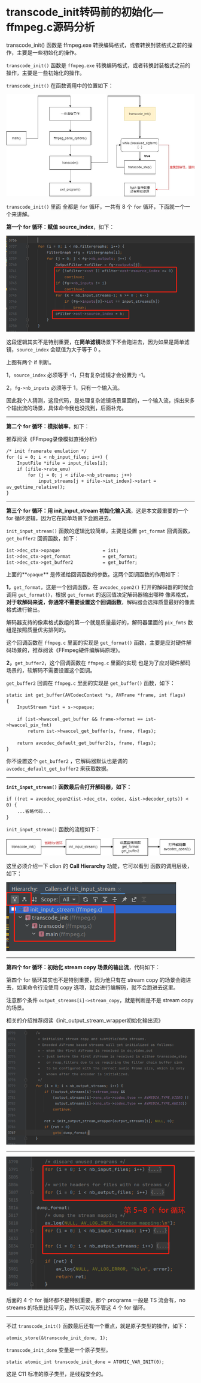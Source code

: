 # transcode_init转码前的初始化—ffmpeg.c源码分析

<div id="meta-description---">transcode_init() 函数是 ffmpeg.exe 转换编码格式，或者转换封装格式之前的操作，主要是一些初始化的操作。</div>

`transcode_init()` 函数是 `ffmpeg.exe` 转换编码格式，或者转换封装格式之前的操作，主要是一些初始化的操作。

`transcode_init()` 在函数调用中的位置如下：

![1-1](transcode_init\1-1.jpg)

`transcode_init()` 里面 全都是 `for` 循环，一共有 8 个 `for` 循环，下面就一个一个来讲解。

**第一个 for 循环：赋值 source_index**，如下：

![1-2](transcode_init\1-2.png)

这段逻辑其实不是特别重要，在**简单滤镜**场景下不会跑进去，因为如果是简单滤镜，`source_index` 会赋值为大于等于 0 。

上图有两个 if 判断。

1，`source_index` 必须等于 -1，只有复杂滤镜才会设置为 -1。

2，`fg->nb_inputs` 必须等于 1，只有一个输入流。

因此我个人猜测，这段代码，是处理复杂滤镜场景里面的，一个输入流，拆出来多个输出流的场景，具体命令我也没找到，后面补充。

---

**第二个 for 循环：模拟帧率**，如下：

推荐阅读《FFmpeg录像模拟直播分析》

```
/* init framerate emulation */
for (i = 0; i < nb_input_files; i++) {
    InputFile *ifile = input_files[i];
    if (ifile->rate_emu)
        for (j = 0; j < ifile->nb_streams; j++)
        	input_streams[j + ifile->ist_index]->start = av_gettime_relative();
}
```

---

**第三个 for 循环：用 init_input_stream 初始化输入流**，这是本文最重要的一个 for 循环逻辑，因为它在简单场景下会跑进去。

`init_input_stream()` 函数的逻辑比较简单，主要是设置 `get_format` 回调函数，`get_buffer2` 回调函数，如下：

```
ist->dec_ctx->opaque                = ist;
ist->dec_ctx->get_format            = get_format;
ist->dec_ctx->get_buffer2           = get_buffer;
```

上面的**`opaque`** 是传递给回调函数的参数。这两个回调函数的作用如下：

**1，**`get_format`，这是一个回调函数，在 `avcodec_open2()` 打开的解码器的时候会调用 `get_format()`，根据 `get_format` 的返回值决定解码器输出哪种 像素格式，**对于软解码来说，你通常不需要设置这个回调函数**，解码器会选择质量最好的像素格式进行输出。

解码器支持的像素格式数组的第一个就是质量最好的，解码器里面的 `pix_fmts` 数组是按照质量优劣排列的。

这个回调函数在 `ffmpeg.c` 里面的实现是 `get_format()` 函数，主要是应对硬件解码场景的，推荐阅读《FFmpeg硬件编解码原理》。

**2，**`get_buffer2`，这个回调函数在  `ffmpeg.c` 里面的实现 也是为了应对硬件解码场景的，软解码不需要设置这个回调。

`get_buffer2` 回调在 `ffmpeg.c` 里面的实现是 `get_buffer()` 函数，如下：

```
static int get_buffer(AVCodecContext *s, AVFrame *frame, int flags)
{
    InputStream *ist = s->opaque;

    if (ist->hwaccel_get_buffer && frame->format == ist->hwaccel_pix_fmt)
        return ist->hwaccel_get_buffer(s, frame, flags);

    return avcodec_default_get_buffer2(s, frame, flags);
}
```

你不设置这个 `get_buffer2` ，它解码器默认也是调的 `avcodec_default_get_buffer2` 来获取数据。

---

**`init_input_stream()` 函数最后会打开解码器，如下：**

```
if ((ret = avcodec_open2(ist->dec_ctx, codec, &ist->decoder_opts)) < 0) {
    ...省略代码...
}
```

`init_input_stream()` 函数的流程如下：

![1-1-2](transcode_init\1-1-2.jpg)

这里必须介绍一下 clion 的 **Call Hierarchy** 功能，它可以看到 函数的调用层级，如下：

![1-1-3](transcode_init\1-1-3.png)

---

**第四个 for 循环：初始化 stream copy 场景的输出流**，代码如下：

第四个 for 循环其实也不是特别重要，因为他只有在 stream copy 的场景会跑进去，如果命令行没使用 copy 选项，就会进行编解码，就不会跑进去这里。

注意那个条件 `output_streams[i]->stream_copy`，就是判断是不是 stream copy 的场景。

相关的介绍推荐阅读《init_output_stream_wrapper初始化输出流》

![1-3](transcode_init\1-3.png)

---

![1-4](transcode_init\1-4.png)

后面的 4 个 for 循环都不是特别重要，那个 programs 一般是 TS 流会有，no streams 的场景比较罕见，所以可以先不管这 4 个 for 循环。

----

不过 `transcode_init()` 函数最后还有一个重点，就是原子类型的操作，如下：

```
atomic_store(&transcode_init_done, 1);
```

`transcode_init_done` 变量是一个原子类型。

```
static atomic_int transcode_init_done = ATOMIC_VAR_INIT(0);
```

这是 C11 标准的原子类型，是线程安全的。

